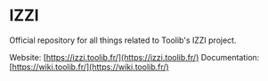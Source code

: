 # IZZI

Official repository for all things related to Toolib's IZZI project.

Website: [https://izzi.toolib.fr/](https://izzi.toolib.fr/)
Documentation: [https://wiki.toolib.fr/](https://wiki.toolib.fr/)
